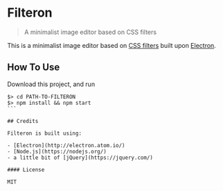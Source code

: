 # Filteron

> A minimalist image editor based on CSS filters

This is a minimalist image editor based on [CSS filters](https://developer.mozilla.org/en/docs/Web/CSS/filter) built upon [Electron](http://electron.atom.io).

## How To Use

Download this project, and run

````
$> cd PATH-TO-FILTERON
$> npm install && npm start
```

## Credits

Filteron is built using:

- [Electron](http://electron.atom.io/)
- [Node.js](https://nodejs.org/)
- a little bit of [jQuery](https://jquery.com/)

#### License

MIT
